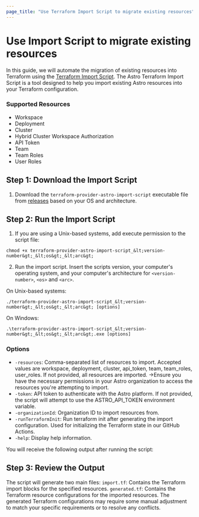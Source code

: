 ```yaml
---
page_title: "Use Terraform Import Script to migrate existing resources"
---
```


# Use Import Script to migrate existing resources
In this guide, we will automate the migration of existing resources into Terraform using the [Terraform Import Script](https://github.com/astronomer/terraform-provider-astro/releases/tag/import/v0.1.3). The Astro Terraform Import Script is a tool designed to help you import existing Astro resources into your Terraform configuration.

### Supported Resources
- Workspace 
- Deployment 
- Cluster
- Hybrid Cluster Workspace Authorization
- API Token 
- Team
- Team Roles
- User Roles

## Step 1: Download the Import Script
1. Download the `terraform-provider-astro-import-script` executable file from [releases](https://github.com/astronomer/terraform-provider-astro/releases) based on your OS and architecture.


## Step 2: Run the Import Script
1. If you are using a Unix-based systems, add execute permission to the script file: 
```
chmod +x terraform-provider-astro-import-script_&lt;version-number&gt;_&lt;os&gt;_&lt;arc&gt;
```
2. Run the import script. Insert the scripts version, your computer's operating system, and your computer's architecture for `<version-number>`, `<os>` and `<arc>`.

On Unix-based systems:
```
./terraform-provider-astro-import-script_&lt;version-number&gt;_&lt;os&gt;_&lt;arc&gt; [options]
```
On Windows:
```
.\terraform-provider-astro-import-script_&lt;version-number&gt;_&lt;os&gt;_&lt;arc&gt;.exe [options]
```

### Options
- `-resources`: Comma-separated list of resources to import. Accepted values are workspace, deployment, cluster, api_token, team, team_roles, user_roles. If not provided, all resources are imported.
->Ensure you have the necessary permissions in your Astro organization to access the resources you're attempting to import. 
- `-token`: API token to authenticate with the Astro platform. If not provided, the script will attempt to use the ASTRO_API_TOKEN environment variable.
- `-organizationId`: Organization ID to import resources from.
- `-runTerraformInit`: Run terraform init after generating the import configuration. Used for initializing the Terraform state in our GitHub Actions.
- `-help`: Display help information.

You will receive the following output after running the script: 

## Step 3: Review the Output
The script will generate two main files:
`import.tf`: Contains the Terraform import blocks for the specified resources.
`generated.tf`: Contains the Terraform resource configurations for the imported resources.
The generated Terraform configurations may require some manual adjustment to match your specific requirements or to resolve any conflicts.


